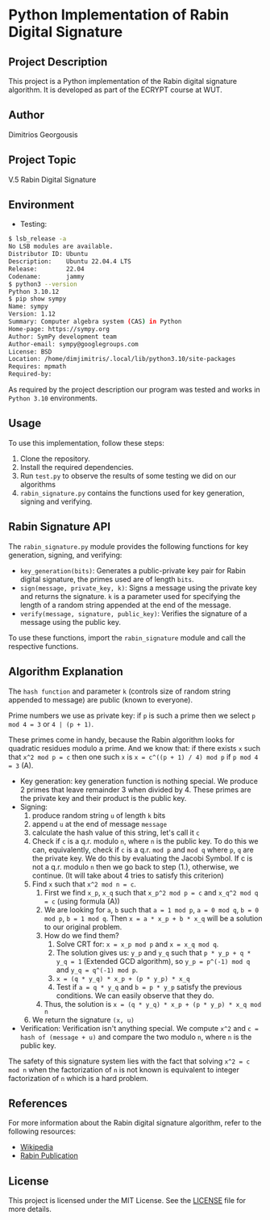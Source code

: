 # Python Implementation of Rabin Digital Signature

## Project Description
This project is a Python implementation of the Rabin digital signature algorithm. It is developed as part of the ECRYPT course at WUT.

## Author
Dimitrios Georgousis

## Project Topic
V.5 Rabin Digital Signature

## Environment
- Testing:
```bash
$ lsb_release -a
No LSB modules are available.
Distributor ID: Ubuntu
Description:    Ubuntu 22.04.4 LTS
Release:        22.04
Codename:       jammy
$ python3 --version
Python 3.10.12
$ pip show sympy
Name: sympy
Version: 1.12
Summary: Computer algebra system (CAS) in Python
Home-page: https://sympy.org
Author: SymPy development team
Author-email: sympy@googlegroups.com
License: BSD
Location: /home/dimjimitris/.local/lib/python3.10/site-packages
Requires: mpmath
Required-by:
```
As required by the project description our program was tested and works in `Python 3.10` environments.

## Usage
To use this implementation, follow these steps:
1. Clone the repository.
2. Install the required dependencies.
3. Run `test.py` to observe the results of some testing we did on our algorithms
4. `rabin_signature.py` contains the functions used for key generation, signing and verifying.

## Rabin Signature API

The `rabin_signature.py` module provides the following functions for key generation, signing, and verifying:

- `key_generation(bits)`: Generates a public-private key pair for Rabin digital signature, the primes used are of length `bits`.
- `sign(message, private_key, k)`: Signs a message using the private key and returns the signature. `k` is a parameter used for specifying the length of a random string appended at the end of the message.
- `verify(message, signature, public_key)`: Verifies the signature of a message using the public key.

To use these functions, import the `rabin_signature` module and call the respective functions.

## Algorithm Explanation

The `hash function` and parameter `k` (controls size of random string appended to message) are public (known to everyone).

Prime numbers we use as private key: if `p` is such a prime then we select `p mod 4 = 3` or `4 | (p + 1)`.

These primes come in handy, because the Rabin algorithm looks for quadratic residues modulo a prime. And we know that:
if there exists `x` such that `x^2 mod p = c` then one such `x` is `x = c^((p + 1) / 4) mod p` if `p mod 4 = 3` (A).

- Key generation: key generation function is nothing special. We produce 2 primes that leave remainder 3 when divided by 4. These primes are the private key and their product is the public key.
- Signing:
    1. produce random string `u` of length `k` bits
    2. append `u` at the end of message `message`
    3. calculate the hash value of this string, let's call it `c`
    4. Check if `c` is a q.r. modulo `n`, where `n` is the public key. To do this we can, equivalently, check if `c` is a q.r. `mod p` and `mod q` where `p`, `q` are the private key. We do this by evaluating the Jacobi Symbol. If c is not a q.r. modulo `n` then we go back to step (1.), otherwise, we continue. (It will take about 4 tries to satisfy this criterion)
    5. Find `x` such that `x^2 mod n = c`.
        1. First we find `x_p`, `x_q` such that `x_p^2 mod p = c` and `x_q^2 mod q = c` (using formula (A))
        2. We are looking for `a`, `b` such that `a = 1 mod p`, `a = 0 mod q`, `b = 0 mod p`, `b = 1 mod q`. Then `x = a * x_p + b * x_q` will be a solution to our original problem.
        3. How do we find them?
            1. Solve CRT for: `x = x_p mod p` and `x = x_q mod q`.
            2. The solution gives us: `y_p` and `y_q` such that `p * y_p + q * y_q = 1` (Extended GCD algorithm), so `y_p = p^(-1) mod q` and `y_q = q^(-1) mod p`.
            3. `x = (q * y_q) * x_p + (p * y_p) * x_q`
            4. Test if `a = q * y_q` and `b = p * y_p` satisfy the previous conditions. We can easily observe that they do.
        4. Thus, the solution is `x = (q * y_q) * x_p + (p * y_p) * x_q mod n`
    6. We return the signature `(x, u)`
- Verification: Verification isn't anything special. We compute `x^2` and `c = hash of (message + u)` and compare the two modulo `n`, where `n` is the public key.

The safety of this signature system lies with the fact that solving `x^2 = c mod n` when the factorization of `n` is not known is equivalent to integer factorization of `n` which is a hard problem.

## References
For more information about the Rabin digital signature algorithm, refer to the following resources:
- [Wikipedia](https://en.wikipedia.org/wiki/Rabin_signature_algorithm)
- [Rabin Publication](http://publications.csail.mit.edu/lcs/pubs/pdf/MIT-LCS-TR-212.pdf)

## License
This project is licensed under the MIT License. See the [LICENSE](LICENSE) file for more details.